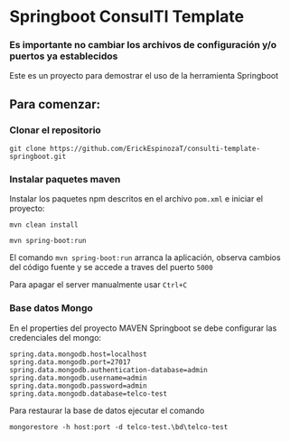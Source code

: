 # Springboot ConsulTI Template

### Es importante no cambiar los archivos de configuración y/o puertos ya establecidos

Este es un proyecto para demostrar el uso de la herramienta Springboot

## Para comenzar:

### Clonar el repositorio

```shell
git clone https://github.com/ErickEspinozaT/consulti-template-springboot.git
```

### Instalar paquetes maven

Instalar los paquetes npm descritos en el archivo `pom.xml` e iniciar el proyecto:

```shell
mvn clean install

mvn spring-boot:run
```

El comando `mvn spring-boot:run` arranca la aplicación, observa cambios del código fuente y se accede a traves del puerto `5000`

Para apagar el server manualmente usar `Ctrl+C`



### Base datos Mongo
En el properties del proyecto MAVEN Springboot se debe configurar las credenciales del mongo:

```
spring.data.mongodb.host=localhost
spring.data.mongodb.port=27017
spring.data.mongodb.authentication-database=admin
spring.data.mongodb.username=admin
spring.data.mongodb.password=admin
spring.data.mongodb.database=telco-test
```

Para restaurar la base de datos ejecutar el comando

```shell
mongorestore -h host:port -d telco-test.\bd\telco-test
```
